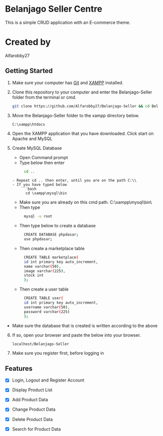# **Belanjago Seller Centre**
This is a simple CRUD application with an E-commerce theme.

# **Created by**
Alfarobby27

## Getting Started
1. Make sure your computer has [Git](https://git-scm.com/) and [XAMPP](https://www.apachefriends.org/download.html/) installed.

2. Clone this repository to your computer and enter the Belanjago-Seller folder from the terminal or cmd.
	```bash
	git clone https://github.com/Alfarobby27/Belanjago-Seller && cd Belanjago-Seller
	```

3. Move the Belanjago-Seller folder to the xampp directory below.
	```bash
	C:\xampp\htdocs
	```

4. Open the XAMPP application that you have downloaded. Click start on Apache and MySQL

5.  Create MySQL Database
    - Open Command prompt
    - Type below then enter
      	```bash
          cd ..
	```
    - Repeat cd .. then enter, until you are on the path C:\\
    - If you have typed below
        ```bash
          cd \xampp\mysql\bin
	```
    - Make sure you are already on this cmd path.
      C:\\xampp\mysql\bin\
    - Then type
       ```bash
         mysql -u root
       ```
    - Then type below to create a database
       ```bash
         CREATE DATABASE phpdasar;
         use phpdasar;
       ```
    - Then create a marketplace table
       ```bash
         CREATE TABLE marketplace(
         id int primary key auto_increment,
         name varchar(50),
         image varchar(225),
         stock int
         );
       ```
    - Then create a user table
       ```bash
         CREATE TABLE user(
         id int primary key auto_increment,
         username varchar(50),
         password varchar(225)
         );
       ```
   - Make sure the database that is created is written according to the above


6. If so, open your browser and paste the below into your browser.
	```bash
	localhost/Belanjago-Seller
	```
7. Make sure you register first, before logging in
   
## Features 
- [X] Login, Logout and Register Account
- [x] Display Product List
- [x] Add Product Data
- [x] Change Product Data
- [x] Delete Product Data
- [x] Search for Product Data


